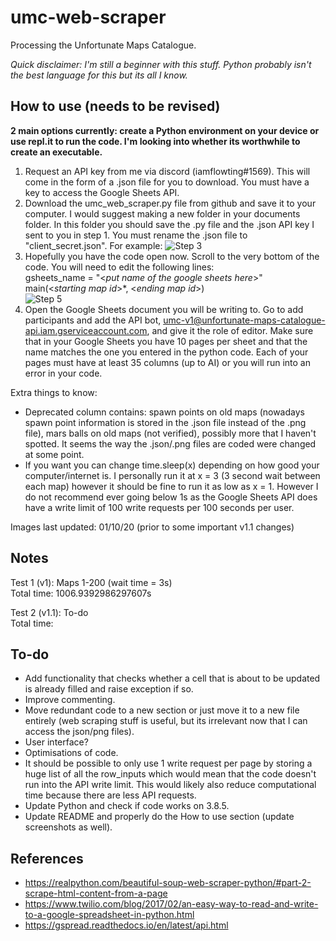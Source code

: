 # umc-web-scraper
Processing the Unfortunate Maps Catalogue.

*Quick disclaimer: I'm still a beginner with this stuff. Python probably isn't the best language for this but its all I know.*


## How to use (needs to be revised)
**2 main options currently: create a Python environment on your device or use repl.it to run the code. I'm looking into whether its worthwhile to create an executable.**
1. Request an API key from me via discord (iamflowting#1569). This will come in the form of a .json file for you to download. You must have a key to access the Google Sheets API.
4. Download the umc_web_scraper.py file from github and save it to your computer. I would suggest making a new folder in your documents folder. In this folder you should save the .py file and the .json API key I sent to you in step 1. You must rename the .json file to "client_secret.json". For example:
![Step 3](https://i.imgur.com/X7czSSB.png)
6. Hopefully you have the code open now. Scroll to the very bottom of the code. You will need to edit the following lines:  
gsheets_name = "<*put name of the google sheets here*>"  
main(<*starting map id*>*, <*ending map id*>)  
![Step 5](https://i.imgur.com/Azmvl6O.png)
7. Open the Google Sheets document you will be writing to. Go to add participants and add the API bot, umc-v1@unfortunate-maps-catalogue-api.iam.gserviceaccount.com, and give it the role of editor. Make sure that in your Google Sheets you have 10 pages per sheet and that the name matches the one you entered in the python code. Each of your pages must have at least 35 columns (up to AI) or you will run into an error in your code.

Extra things to know:  
* Deprecated column contains: spawn points on old maps (nowadays spawn point information is stored in the .json file instead of the .png file), mars balls on old maps (not verified), possibly more that I haven't spotted. It seems the way the .json/.png files are coded were changed at some point.
* If you want you can change time.sleep(x) depending on how good your computer/internet is. I personally run it at x = 3 (3 second wait between each map) however it should be fine to run it as low as x = 1. However I do not recommend ever going below 1s as the Google Sheets API does have a write limit of 100 write requests per 100 seconds per user.

Images last updated: 01/10/20 (prior to some important v1.1 changes)

## Notes
Test 1 (v1): Maps 1-200 (wait time = 3s)  
Total time: 1006.9392986297607s

Test 2 (v1.1): To-do  
Total time: 

## To-do
* Add functionality that checks whether a cell that is about to be updated is already filled and raise exception if so.
* Improve commenting.
* Move redundant code to a new section or just move it to a new file entirely (web scraping stuff is useful, but its irrelevant now that I can access the json/png files).
* User interface?
* Optimisations of code.
* It should be possible to only use 1 write request per page by storing a huge list of all the row_inputs which would mean that the code doesn't run into the API write limit. This would likely also reduce computational time because there are less API requests.
* Update Python and check if code works on 3.8.5.
* Update README and properly do the How to use section (update screenshots as well).

## References
* https://realpython.com/beautiful-soup-web-scraper-python/#part-2-scrape-html-content-from-a-page 
* https://www.twilio.com/blog/2017/02/an-easy-way-to-read-and-write-to-a-google-spreadsheet-in-python.html  
* https://gspread.readthedocs.io/en/latest/api.html
